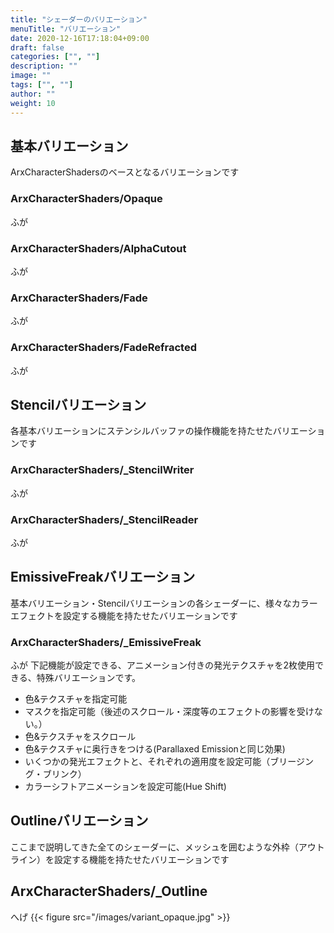 ```yaml
---
title: "シェーダーのバリエーション"
menuTitle: "バリエーション"
date: 2020-12-16T17:18:04+09:00
draft: false
categories: ["", ""]
description: ""
image: ""
tags: ["", ""]
author: ""
weight: 10
---
```


## 基本バリエーション
ArxCharacterShadersのベースとなるバリエーションです
### ArxCharacterShaders/Opaque
ふが
### ArxCharacterShaders/AlphaCutout
ふが
### ArxCharacterShaders/Fade
ふが
### ArxCharacterShaders/FadeRefracted
ふが
## Stencilバリエーション
各基本バリエーションにステンシルバッファの操作機能を持たせたバリエーションです
### ArxCharacterShaders/_StencilWriter
ふが
### ArxCharacterShaders/_StencilReader
ふが
## EmissiveFreakバリエーション
基本バリエーション・Stencilバリエーションの各シェーダーに、様々なカラーエフェクトを設定する機能を持たせたバリエーションです
### ArxCharacterShaders/_EmissiveFreak
ふが
下記機能が設定できる、アニメーション付きの発光テクスチャを2枚使用できる、特殊バリエーションです。  

- 色&テクスチャを指定可能
- マスクを指定可能（後述のスクロール・深度等のエフェクトの影響を受けない。）
- 色&テクスチャをスクロール
- 色&テクスチャに奥行きをつける(Parallaxed Emissionと同じ効果)
- いくつかの発光エフェクトと、それぞれの適用度を設定可能（ブリージング・ブリンク）
- カラーシフトアニメーションを設定可能(Hue Shift)
## Outlineバリエーション
ここまで説明してきた全てのシェーダーに、メッシュを囲むような外枠（アウトライン）を設定する機能を持たせたバリエーションです
## ArxCharacterShaders/_Outline
へげ
{{< figure src="/images/variant_opaque.jpg" >}}

